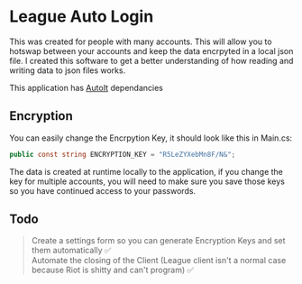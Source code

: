 # League Auto Login  

This was created for people with many accounts. This will allow you to hotswap between your accounts and keep the data encrpyted in a local json file.
I created this software to get a better understanding of how reading and writing data to json files works.  

This application has [AutoIt](https://www.autoitscript.com/site/) dependancies  

## Encryption
You can easily change the Encrpytion Key, it should look like this in Main.cs:  
```csharp
public const string ENCRYPTION_KEY = "R5LeZYXebMn8F/N&";
```
The data is created at runtime locally to the application, if you change the key for multiple accounts, you will need to make sure you save those keys so you have continued access to your passwords.

## Todo
> Create a settings form so you can generate Encryption Keys and set them automatically ✅   
> Automate the closing of the Client (League client isn't a normal case because Riot is shitty and can't program) ✅  
